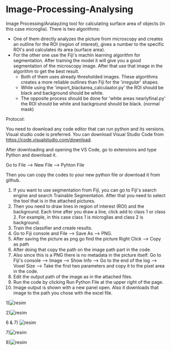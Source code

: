# Image-Processing-Analysing
Image Processing/Analayzing tool for calculating surface area of objects (in this case microglia).
There is two algorithms:
* One of them directly analyzes the picture from microscopy and creates an outline for the ROI (region of interest), gives a number to the specific ROI's and calculates its area (surface area).
* For the other one use the Fiji's machin learning algorithm for segmentation. After training the model it will give you a good segmentation of the microscopy image. After that use that image in the algorithm to get the best result.
    * Both of them uses already thresholded images. These algorithms creates a more reliable outlines than Fiji for the '*irregular*' shapes.
    * While using the 'import_blackarea_calculaator.py' the ROI should be black and background should be white.
    * The opposite process should be done for 'white areas nearlyfinal.py' the ROI should be white and background should be black. (normal mask)
 
Protocol:

You need to download any code editor that can run python and its versions. Visual studio code is preferred. You can download Visual Studio Code from https://code.visualstudio.com/download. 

After downloading and opening the VS Code, go to extensions and type Python and download it. 

Go to File --> New File --> Pyhton File

Then you can copy the codes to your new python file or download it from github. 

1) If you want to use segmentation from Fiji, you can go to Fiji's search engine and search Trainable Segmentation. After that you need to select the tool that is in the attached pictures.
2) Then you need to draw lines in region of interest (ROI) and the background. Each time after you draw a line, click add to class 1 or class 2. For example, in this case class 1 is microglias and class 2 is background. 
3) Train the classifier and create results.
4) Go to Fiji console and File --> Save As --> PNG.
5) After saving the picture as png go find the picture Right Click --> Copy as path
6) After doing that copy the path on the image path part in the code.
7) Also since this is a PNG there is no metadata in the picture itself. Go to Fiji's console --> Image --> Show Info --> Go to the end of the log --> Voxel Size --> Take the first two parameters and copy it to the pixel area in the code.
8) Edit the output path of the image as in the attached files. 
9) Run the code by clicking Run Python File at the upper right of the page.
10) Image output is shown with a new panel open. Also it downloads that image to the path you chose with the excel file.  

1)![resim](https://github.com/EmirAktan/Image-Processing-Analysing/assets/115092603/dac8d7da-f003-4056-ad3a-0f58bcc0a5e0)


2)![resim](https://github.com/EmirAktan/Image-Processing-Analysing/assets/115092603/4aecbb77-a3e3-49d2-b4e6-717f0ea4b106)


6 & 7) ![resim](https://github.com/EmirAktan/Image-Processing-Analysing/assets/115092603/9dfec358-9840-4645-a1f4-c4bf58d9a9df)


7)![resim](https://github.com/EmirAktan/Image-Processing-Analysing/assets/115092603/1499f160-2d15-4cea-a0f1-9ee6c45b492c)


8)![resim](https://github.com/EmirAktan/Image-Processing-Analysing/assets/115092603/ff837bed-009d-4276-9f86-495edc52bc24)



